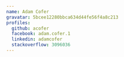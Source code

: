 ```yaml
---
name: Adam Cofer
gravatar: 5bcee12280bbca634d44fe56f4a8c213
profiles:
  github: acofer
  facebook: adam.cofer.1
  linkedin: adamcofer
  stackoverflow: 3096036
---
```

